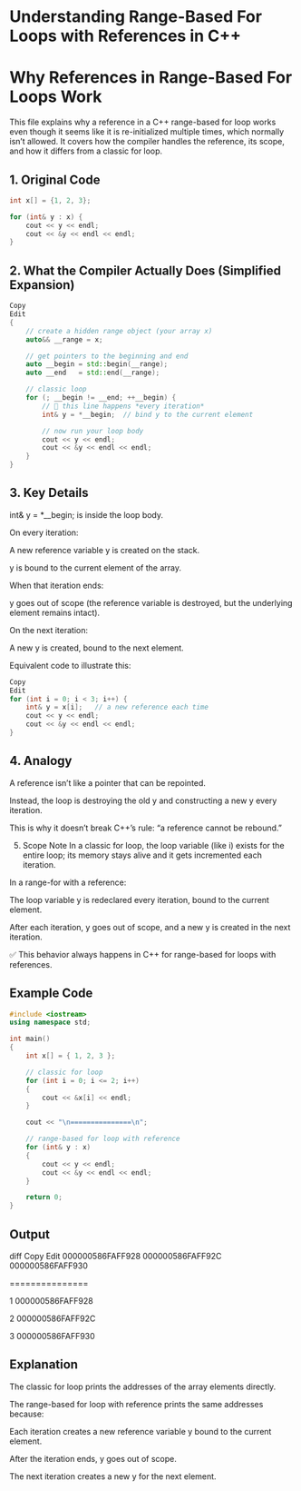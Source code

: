 # Understanding Range-Based For Loops with References in C++
# Why References in Range-Based For Loops Work

This file explains why a reference in a C++ range-based for loop works even though it seems like it is re-initialized multiple times, which normally isn’t allowed. It covers how the compiler handles the reference, its scope, and how it differs from a classic for loop.

## 1. Original Code
```cpp
int x[] = {1, 2, 3};

for (int& y : x) {
    cout << y << endl;
    cout << &y << endl << endl;
}
```

## 2. What the Compiler Actually Does (Simplified Expansion)
```cpp
Copy
Edit
{
    // create a hidden range object (your array x)
    auto&& __range = x;

    // get pointers to the beginning and end
    auto __begin = std::begin(__range);
    auto __end   = std::end(__range);

    // classic loop
    for (; __begin != __end; ++__begin) {
        // 🔹 this line happens *every iteration*
        int& y = *__begin;  // bind y to the current element

        // now run your loop body
        cout << y << endl;
        cout << &y << endl << endl;
    }
}
```
## 3. Key Details
int& y = *__begin; is inside the loop body.

On every iteration:

A new reference variable y is created on the stack.

y is bound to the current element of the array.

When that iteration ends:

y goes out of scope (the reference variable is destroyed, but the underlying element remains intact).

On the next iteration:

A new y is created, bound to the next element.

Equivalent code to illustrate this:

```cpp
Copy
Edit
for (int i = 0; i < 3; i++) {
    int& y = x[i];   // a new reference each time
    cout << y << endl;
    cout << &y << endl << endl;
}

```
## 4. Analogy
A reference isn’t like a pointer that can be repointed.

Instead, the loop is destroying the old y and constructing a new y every iteration.

This is why it doesn’t break C++’s rule: “a reference cannot be rebound.”

5. Scope Note
In a classic for loop, the loop variable (like i) exists for the entire loop; its memory stays alive and it gets incremented each iteration.

In a range-for with a reference:

The loop variable y is redeclared every iteration, bound to the current element.

After each iteration, y goes out of scope, and a new y is created in the next iteration.

✅ This behavior always happens in C++ for range-based for loops with references.

## Example Code

```cpp
#include <iostream>
using namespace std;

int main()
{
    int x[] = { 1, 2, 3 };

    // classic for loop
    for (int i = 0; i <= 2; i++)
    {
        cout << &x[i] << endl;
    }

    cout << "\n===============\n";

    // range-based for loop with reference
    for (int& y : x)
    {
        cout << y << endl;
        cout << &y << endl << endl;
    }

    return 0;
}
```
## Output
diff
Copy
Edit
000000586FAFF928
000000586FAFF92C
000000586FAFF930

===============

1
000000586FAFF928

2
000000586FAFF92C

3
000000586FAFF930

## Explanation
The classic for loop prints the addresses of the array elements directly.

The range-based for loop with reference prints the same addresses because:

Each iteration creates a new reference variable y bound to the current element.

After the iteration ends, y goes out of scope.

The next iteration creates a new y for the next element.


